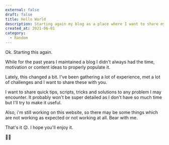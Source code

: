 ```yaml
---
external: false
draft: false
title: Hello World
description: Starting again my blog as a place where I want to share my thoughts and experiences.
created_at: 2021-06-01
category:
  - Random
---
```


Ok. Starting this again.

While for the past years I maintained a blog I didn't always had the time, motivation or content ideas to properly populate it.

Lately, this changed a bit. I've been gathering a lot of experience, met a lot 
of challenges and I want to share these with you.

I want to share quick tips, scripts, tricks and solutions to any problem I may 
encounter. It probably won't be super detailed as I don't have so much time but I'll try to make it useful.

Also, i'm still working on this website, so there may be some things which are not working as expected or not working at all. Bear with me.

That's it 😌. I hope you'll enjoy it.

🙏🏼
